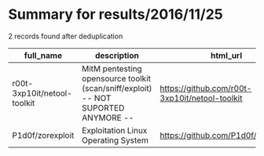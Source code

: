 
# Summary for results/2016/11/25
    
2 records found after deduplication

| full_name | description | html_url | matched_list | matched_count | pushed_at | size | stargazers_count | language | forks_count |
|-----------------------------|------------------------------------------------------------------------------------|------------------------------------------------|----------------|-----------------|---------------------------|--------|--------------------|------------|---------------|
| r00t-3xp10it/netool-toolkit | MitM pentesting opensource toolkit (scan/sniff/exploit) -- NOT SUPORTED ANYMORE -- | https://github.com/r00t-3xp10it/netool-toolkit | ['exploit'] | 1 | 2016-11-25 12:41:19+00:00 | 26326 | 69 | Shell | 40 |
| P1d0f/zorexploit | Exploitation Linux Operating System | https://github.com/P1d0f/zorexploit | ['exploit'] | 1 | 2016-11-25 06:23:17+00:00 | 14 | 0 | | 0 |
